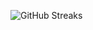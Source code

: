 ![GitHub Streaks](https://github-streaks-mqc9.onrender.com/streak/happilli/image?theme=midnight&cache_bust=1742850640)

